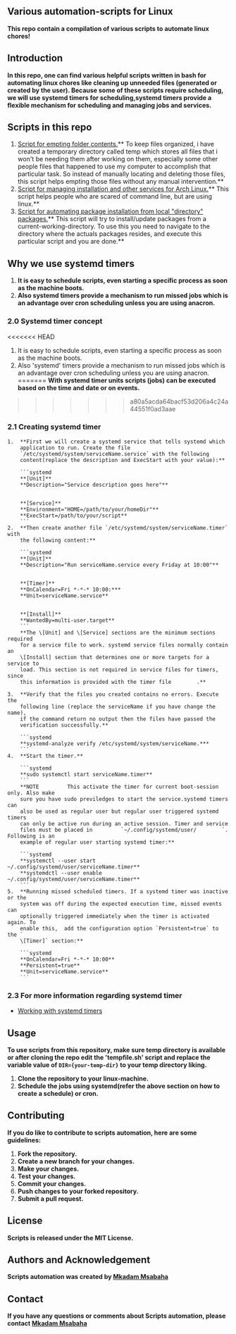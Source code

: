 ## Various automation-scripts for Linux

**This repo contain a compilation of various scripts to automate linux chores!**

## Introduction

**In this repo, one can find various helpful scripts written in bash for
automating linux chores like cleaning up unneeded files (generated or created
by the user). Because some of these scripts require scheduling, we will use
systemd timers for scheduling,systemd timers provide a flexible mechanism for
scheduling and managing jobs and services.**

## Scripts in this repo

1.  [Script for empting folder contents.](tempfile.sh)** To keep files organized,
    i have created a temporary directory called temp which stores all files
    that i won't be needing them after working on them, especially some other
    people files that happened to use my computer to accomplish that particular
    task. So instead of manually locating and deleting those files, this script
    helps empting those files without any manual intervention.**
2.  
    [Script for managing installation and other services for Arch Linux.](simpleAppsManager.sh)**
    This script helps people who are scared of command line, but are using
    linux.**
3.  
    [Script for automating package installation from local "directory" packages.](update.sh)**
    This script will try to install/update packages from a
    current-working-directory. To use this you need to navigate to the
    directory where the actuals packages resides, and execute this particular
    script and you are done.**

## Why we use systemd timers

1.  **It is easy to schedule scripts, even starting a specific process as soon as
    the machine boots.**
2.  **Also systemd timers provide a mechanism to run missed jobs which is an
    advantage over cron scheduling unless you are using anacron.**

### 2.0 Systemd timer concept

<<<<<<< HEAD
 1. It is easy to schedule scripts, even starting a specific process as soon as the machine boots.
 2. Also 'systemd' timers provide a mechanism to run missed jobs which is an advantage over cron scheduling unless you are using anacron.
=======
**With systemd timer units scripts (jobs) can be executed based on the time and
date or on events.**
>>>>>>> a80a5acda64bacf53d206a4c24a44551f0ad3aae

### 2.1 Creating systemd timer

    1.  **First we will create a systemd service that tells systemd which 
        application to run. Create the file 
        `/etc/systemd/system/serviceName.service` with the following
        content(replace the description and ExecStart with your value):**

        ```systemd
        **[Unit]**
        **Description="Service description goes here"**


        **[Service]**
        **Environment="HOME=/path/to/your/homeDir"**
        **ExecStart=/path/to/your/script**
        ```
    2.  **Then create another file `/etc/systemd/system/serviceName.timer` with
        the following content:**

        ```systemd
        **[Unit]**
        **Description="Run serviceName.service every Friday at 10:00"**


        **[Timer]**
        **OnCalendar=Fri *-*-* 10:00:***
        **Unit=serviceName.service**


        **[Install]**
        **WantedBy=multi-user.target**
        ```
        **The \[Unit] and \[Service] sections are the minimum sections required
        for a service file to work. systemd service files normally contain an
        \[Install] section that determines one or more targets for a service to
        load. This section is not required in service files for timers, since
        this information is provided with the timer file        .**

    3.  **Verify that the files you created contains no errors. Execute the
        following line (replace the serviceName if you have change the name),
        if the command return no output then the files have passed the
        verification successfully.**

        ```systemd
        **systemd-analyze verify /etc/systemd/system/serviceName.***
        ```
    4.  **Start the timer.**

        ```systemd
        **sudo systemctl start serviceName.timer**
        ```
        **NOTE         This activate the timer for current boot-session only. Also make
        sure you have sudo previledges to start the service.systemd timers can
        also be used as regular user but regular user triggered systemd timers
        can only be active run during an active session. Timer and service
        files must be placed in         `~/.config/systemd/user/        `. Following is an
        example of regular user starting systemd timer:**

        ```systemd
        **systemctl --user start ~/.config/systemd/user/serviceName.timer**
        **systemdctl --user enable ~/.config/systemd/user/serviceName.timer**
        ```
    5.  **Running missed scheduled timers. If a systemd timer was inactive or the
        system was off during the expected execution time, missed events can
        optionally triggered immediately when the timer is activated again. To
        enable this,  add the configuration option `Persistent=true` to the `
        \[Timer]` section:**

        ```systemd
        **OnCalendar=Fri *-*-* 10:00**
        **Persistent=true**
        **Unit=serviceName.service**
        ```
### 2.3 For more information regarding systemd timer

  * 
    [Working with systemd timers](https://documentation.suse.com/smart/systems-management/html/systemd-working-with-timers/index.html#systemd-timer-types-realtime)

## Usage

**To use scripts from this repository, make sure temp directory is available or
after cloning the repo edit the 'tempfile.sh' script and replace the variable
value of `DIR={your-temp-dir}` to your temp directory liking.**

1.  **Clone the repository to your linux-machine.**
2.  **Schedule the jobs using systemd(refer the above section on how to create a
    schedule) or cron.**

## Contributing

**If you do like to contribute to scripts automation, here are some guidelines:**

1.  **Fork the repository.**
2.  **Create a new branch for your changes.**
3.  **Make your changes.**
4.  **Test your changes.**
5.  **Commit your changes.**
6.  **Push changes to your forked repository.**
7.  **Submit a pull request.**

## License

**Scripts is released under the MIT License.**

## Authors and Acknowledgement

**Scripts automation was created by [Mkadam Msabaha](https://github.com/ace720)**

## Contact

**If you have any questions or comments about Scripts automation, please contact 
[Mkadam Msabaha](imkadam@hotmail.my)**

